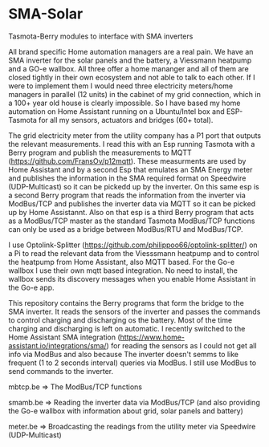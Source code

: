 # SMA-Solar
Tasmota-Berry modules to interface with SMA inverters

All brand specific Home automation managers are a real pain. We have an SMA inverter for the solar panels and the battery, a Viessmann heatpump and a GO-e wallbox. All three offer a home mananger and all of them are closed tightly in their own ecosystem and not able to talk to each other. If I were to implement them I would need three electricity meters/home managers in parallel (12 units) in the cabinet of my grid connection, which in a 100+ year old house is clearly impossible. So I have based my home automation on Home Assistant running on a Ubuntu/Intel box and ESP-Tasmota for all my sensors, actuators and bridges (60+ total).

The grid electricity meter from the utility company has a P1 port that outputs the relevant measurements. I read this with an Esp running Tasmota with a Berry program and publish the measurements to MQTT (https://github.com/FransOv/p12mqtt). These measurments are used by Home Assistant and by a second Esp that emulates an SMA Energy meter and publishes the information in the SMA required format on Speedwire (UDP-Multicast) so it can be pickedd up by the inverter. On this same esp is a second Berry program that reads the information from the inverter via ModBus/TCP and publishes the inverter data via MQTT so it can be picked up by Home Assistannt. Also on that esp is a third Berry program that acts as a ModBus/TCP master as the standard Tasmota ModBus/TCP functions can only be used as a bridge between ModBus/RTU and ModBus/TCP.

I use Optolink-Splitter (https://github.com/philippoo66/optolink-splitter/) on a Pi to read the relevant data from the Viesssmann heatpump and to control the heatpump from Home Assistant, also MQTT based. For the Go-e wallbox I use their own mqtt based integration. No need to install, the wallbox sends its discovery messages when you enable Home Assistant in the Go-e app.

This repository contains the Berry programs that form the bridge to the SMA inverter. It reads the sensors of the inverter and passes the commands to control charging and discharging os the battery. Most of the time charging and discharging is left on automatic. I recently switched to the Home Assistant SMA integration (https://www.home-assistant.io/integrations/sma/) for reading the sensors as I could not get all info via ModBus and also because The inverter doesn't semms to like frequent (1 to 2 seconds interval) queries via ModBus. I still use ModBus to send commands to the inverter.

mbtcp.be => The ModBus/TCP functions

smamb.be => Reading the inverter data via ModBus/TCP (and also providing the Go-e wallbox with information about grid, solar panels and battery)

meter.be => Broadcasting the readings from the utility meter via Speedwire  (UDP-Multicast)
